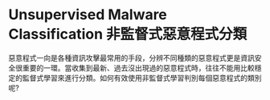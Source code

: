 # Unsupervised Malware Classification 非監督式惡意程式分類

惡意程式一向是各種資訊攻擊最常用的手段，分辨不同種類的惡意程式更是資訊安全很重要的一環。當收集到最新、過去沒出現過的惡意程式時，往往不能用比較穩定的監督式學習來進行分類。如何有效使用非監督式學習判別每個惡意程式的類別呢?

